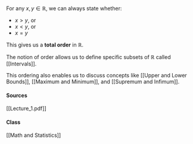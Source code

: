 For any $x, y \in \mathbb{R}$, we can always state whether:
- $x > y$, or 
- $x < y$, or 
- $x = y$

This gives us a **total order** in $\mathbb{R}$.

The notion of order allows us to define specific subsets of $\mathbb{R}$ called [[Intervals]].

This ordering also enables us to discuss concepts like [[Upper and Lower Bounds]], [[Maximum and Minimum]], and [[Supremum and Infimum]].

#### Sources
[[Lecture_1.pdf]]

#### Class
[[Math and Statistics]]